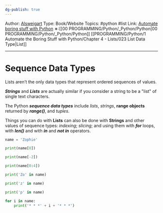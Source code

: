 ```yaml
---
dg-publish: true
---
```

Author: [Alsweigart](https://alsweigart.com/)
Type: Book/Website
Topics: #python #list 
Link: [Automate boring stuff with Python](https://automatetheboringstuff.com/)
∗:[[00 PROGRAMMING/Python/_Python/Python\|00 PROGRAMMING/Python/_Python/Python]] [[PROGRAMMING/Python/1 Automate the Boring Stuff with Python/Chapter 4 - Lists/023 List Data Type\|List]] 

---
# Sequence Data Types
Lists aren’t the only data types that represent ordered sequences of values.

___Strings___ and ___Lists___ are actually similar if you consider a string to be a "list" of single text characters.

The Python ___sequence data types___ include _lists_, _strings_, __range objects__ returned by ___range()___, and _tuples_.

Things you can do with __Lists__ can also be done with __Strings__ and other values of sequence types: _indexing_; _slicing_; 
and using them with ___for___ loops, with ___len()___ and with ___in___ and ___not in___ operators.

```python
name = 'Zophie'

print(name[0])

print(name[-2])

print(name[0:4])

print('Zo' in name)

print('z' in name)

print('p' in name)

for i in name:
	print('* * *' + i + '* * *')
```

